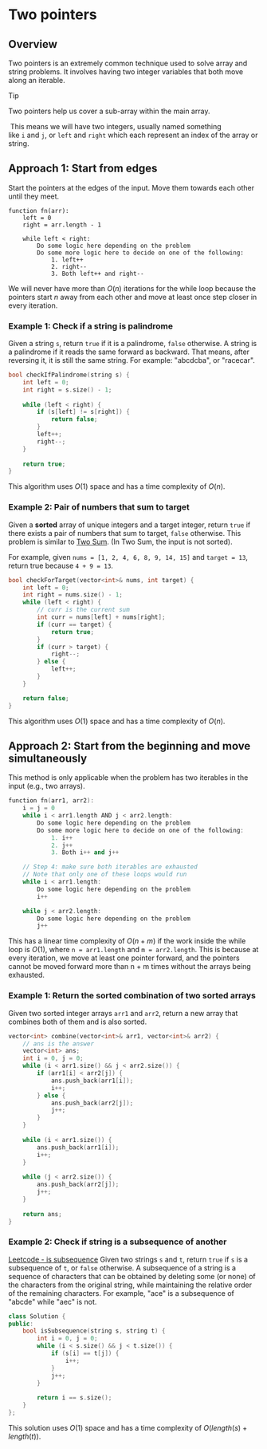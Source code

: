 # Two pointers
## Overview
Two pointers is an extremely common technique used to solve array and string problems. It involves having two integer variables that both move along an iterable.

> [!tip]
> Two pointers help us cover a sub-array within the main array.

 This means we will have two integers, usually named something like `i` and `j`, or `left` and `right` which each represent an index of the array or string.
## Approach 1: Start from edges
 Start the pointers at the edges of the input. Move them towards each other until they meet.
```
function fn(arr):
    left = 0
    right = arr.length - 1

    while left < right:
        Do some logic here depending on the problem
        Do some more logic here to decide on one of the following:
            1. left++
            2. right--
            3. Both left++ and right--
```
We will never  have more than $O(n)$ iterations for the while loop because the pointers start $n$ away from each other and move at least once step closer in every iteration.
### Example 1: Check if a string is palindrome
Given a string `s`, return `true` if it is a palindrome, `false` otherwise.
A string is a palindrome if it reads the same forward as backward. That means, after reversing it, it is still the same string. For example: "abcdcba", or "racecar".
```cpp
bool checkIfPalindrome(string s) {
    int left = 0;
    int right = s.size() - 1;
    
    while (left < right) {
        if (s[left] != s[right]) {
            return false;
        }
        left++;
        right--;
    }
    
    return true;
}
```
This algorithm uses $O(1)$ space and has a time complexity of $O(n)$.
### Example 2: Pair of numbers that sum to target
Given a **sorted** array of unique integers and a target integer, return `true` if there exists a pair of numbers that sum to target, `false` otherwise. This problem is similar to [Two Sum](https://leetcode.com/problems/two-sum/). (In Two Sum, the input is not sorted).

For example, given `nums = [1, 2, 4, 6, 8, 9, 14, 15]` and `target = 13`, return true because `4 + 9 = 13`.
```cpp
bool checkForTarget(vector<int>& nums, int target) {
    int left = 0;
    int right = nums.size() - 1;
    while (left < right) {
        // curr is the current sum
        int curr = nums[left] + nums[right];
        if (curr == target) {
            return true;
        }
        if (curr > target) {
            right--;
        } else {
            left++;
        }
    }

    return false;
}
```
This algorithm uses $O(1)$ space and has a time complexity of $O(n)$.
## Approach 2: Start from the beginning and move simultaneously
This method is only applicable when the problem has two iterables in the input (e.g., two arrays).
```cpp
function fn(arr1, arr2):
    i = j = 0
    while i < arr1.length AND j < arr2.length:
        Do some logic here depending on the problem
        Do some more logic here to decide on one of the following:
            1. i++
            2. j++
            3. Both i++ and j++

    // Step 4: make sure both iterables are exhausted
    // Note that only one of these loops would run
    while i < arr1.length:
        Do some logic here depending on the problem
        i++

    while j < arr2.length:
        Do some logic here depending on the problem
        j++
```
This has a linear time complexity of $O(n + m)$ if the work inside the while loop is $O(1)$, where `n = arr1.length` and `m = arr2.length`. This is because at every iteration, we move at least one pointer forward, and the pointers cannot be moved forward more than n + m times without the arrays being exhausted.
### Example 1: Return the sorted combination of two sorted arrays
Given two sorted integer arrays `arr1` and `arr2`, return a new array that combines both of them and is also sorted.
```cpp
vector<int> combine(vector<int>& arr1, vector<int>& arr2) {
    // ans is the answer
    vector<int> ans;
    int i = 0, j = 0;
    while (i < arr1.size() && j < arr2.size()) {
        if (arr1[i] < arr2[j]) {
            ans.push_back(arr1[i]);
            i++;
        } else {
            ans.push_back(arr2[j]);
            j++;
        }
    }
    
    while (i < arr1.size()) {
        ans.push_back(arr1[i]);
        i++;
    }
    
    while (j < arr2.size()) {
        ans.push_back(arr2[j]);
        j++;
    }
    
    return ans;
}
```
### Example 2: Check if string is a subsequence of another
[Leetcode - is subsequence](https://leetcode.com/problems/is-subsequence/)
Given two strings `s` and `t`, return `true` if `s` is a subsequence of `t`, or `false` otherwise.
A subsequence of a string is a sequence of characters that can be obtained by deleting some (or none) of the characters from the original string, while maintaining the relative order of the remaining characters. For example, "ace" is a subsequence of "abcde" while "aec" is not.
```cpp
class Solution {
public:
    bool isSubsequence(string s, string t) {
        int i = 0, j = 0;
        while (i < s.size() && j < t.size()) {
            if (s[i] == t[j]) {
                i++;
            }
            j++;
        }
        
        return i == s.size();
    }
};
```
This solution uses $O(1)$ space and has a time complexity of $O(length(s) + length(t))$.